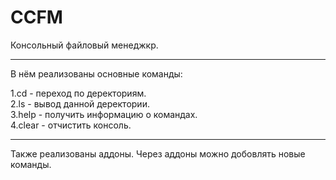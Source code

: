 # CCFM

Консольный файловый менеджкр.

---

В нём реализованы основные команды:

1.cd - переход по деректориям.</br>
2.ls - вывод данной деректории.</br>
3.help - получить информацию о командах.</br>
4.clear - отчистить консоль.</br>

---

Также реализованы аддоны. Через аддоны можно добовлять новые команды.
